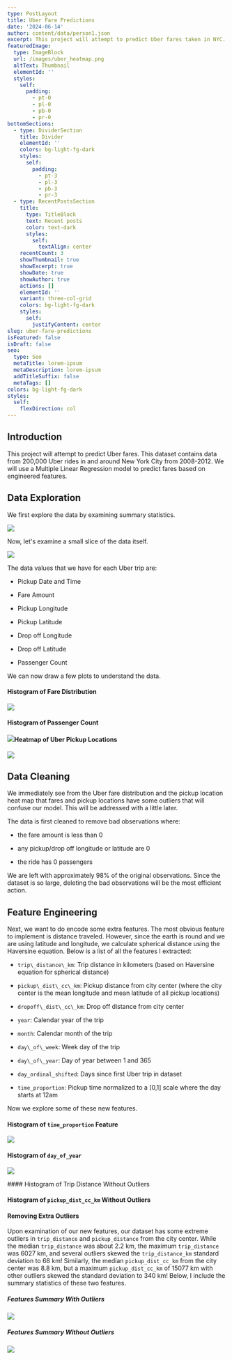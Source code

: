 ```yaml
---
type: PostLayout
title: Uber Fare Predictions
date: '2024-06-14'
author: content/data/person1.json
excerpt: This project will attempt to predict Uber fares taken in NYC.
featuredImage:
  type: ImageBlock
  url: /images/uber_heatmap.png
  altText: Thumbnail
  elementId: ''
  styles:
    self:
      padding:
        - pt-0
        - pl-0
        - pb-0
        - pr-0
bottomSections:
  - type: DividerSection
    title: Divider
    elementId: ''
    colors: bg-light-fg-dark
    styles:
      self:
        padding:
          - pt-3
          - pl-3
          - pb-3
          - pr-3
  - type: RecentPostsSection
    title:
      type: TitleBlock
      text: Recent posts
      color: text-dark
      styles:
        self:
          textAlign: center
    recentCount: 3
    showThumbnail: true
    showExcerpt: true
    showDate: true
    showAuthor: true
    actions: []
    elementId: ''
    variant: three-col-grid
    colors: bg-light-fg-dark
    styles:
      self:
        justifyContent: center
slug: uber-fare-predictions
isFeatured: false
isDraft: false
seo:
  type: Seo
  metaTitle: lorem-ipsum
  metaDescription: lorem-ipsum
  addTitleSuffix: false
  metaTags: []
colors: bg-light-fg-dark
styles:
  self:
    flexDirection: col
---
```

## Introduction

This project will attempt to predict Uber fares. This dataset contains data from 200,000 Uber rides in and around New York City from 2008-2012. We will use a Multiple Linear Regression model to predict fares based on engineered features.

## Data Exploration

We first explore the data by examining summary statistics.

![](/images/uber_data_describe.png)

Now, let's examine a small slice of the data itself.

![](/images/uber_data_head.png)

The data values that we have for each Uber trip are:

*   Pickup Date and Time

*   Fare Amount

*   Pickup Longitude

*   Pickup Latitude

*   Drop off Longitude

*   Drop off Latitude

*   Passenger Count

We can now draw a few plots to understand the data.

#### Histogram of Fare Distribution

![](/images/uber_fares_hist.png)

#### Histogram of Passenger Count

#### ![](/images/uber_passenders.png)Heatmap of Uber Pickup Locations

![](/images/uber_heatmap.png)

## Data Cleaning

We immediately see from the Uber fare distribution and the pickup location heat map that fares and pickup locations have some outliers that will confuse our model. This will be addressed with a little later.

The data is first cleaned to remove bad observations where:

*   the fare amount is less than 0

*   any pickup/drop off longitude or latitude are 0

*   the ride has 0 passengers

We are left with approximately 98% of the original observations. Since the dataset is so large, deleting the bad observations will be the most efficient action.

## Feature Engineering

Next, we want to do encode some extra features. The most obvious feature to implement is distance traveled. However, since the earth is round and we are using latitude and longitude, we calculate spherical distance using the Haversine equation. Below is a list of all the features I extracted:

*   `trip\_distance\_km`: Trip distance in kilometers (based on Haversine equation for spherical distance)

*   `pickup\_dist\_cc\_km`: Pickup distance from city center (where the city center is the mean longitude and mean latitude of all pickup locations)

*   `dropoff\_dist\_cc\_km`: Drop off distance from city center

*   `year`: Calendar year of the trip

*   `month`: Calendar month of the trip

*   `day\_of\_week`: Week day of the trip

*   `day\_of\_year`: Day of year between 1 and 365

*   `day_ordinal_shifted`: Days since first Uber trip in dataset

*   `time_proportion`: Pickup time normalized to a \[0,1] scale where the day starts at 12am

Now we explore some of these new features.

#### Histogram of `time_proportion` Feature

![](/images/uber_time_proportion.png)

#### Histogram of `day_of_year`

![](/images/uber_day_of_year.png)

\#### Histogram of Trip Distance Without Outliers

#### Histogram of `pickup_dist_cc_km` Without Outliers

#### Removing Extra Outliers

Upon examination of our new features, our dataset has some extreme outliers in `trip_distance` and `pickup_distance` from the city center. While the median `trip_distance` was about 2.2 km, the maximum `trip_distance` was 6027 km, and several outliers skewed the `trip_distance_km` standard deviation to 68 km! Similarly, the median `pickup_dist_cc_km` from the city center was 8.8 km, but a maximum `pickup_dist_cc_km` of 15077 km with other outliers skewed the standard deviation to 340 km! Below, I include the summary statistics of these two features.

##### Features Summary With Outliers

![](/images/uber_outliers.png)

##### Features Summary Without Outliers

![](/images/uber_outliers_removed.png)
